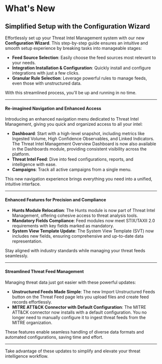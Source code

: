 # What's New

## Simplified Setup with the Configuration Wizard

Effortlessly set up your Threat Intel Management system with our new **Configuration Wizard**. This step-by-step guide ensures an intuitive and smooth setup experience by breaking tasks into manageable stages:
- **Feed Source Selection**: Easily choose the feed sources most relevant to your needs.
- **Integration Installation & Configuration**: Quickly install and configure integrations with just a few clicks.
- **Granular Rule Selection**: Leverage powerful rules to manage feeds, even those with unstructured data.

With this streamlined process, you'll be up and running in no time.

---

#### Re-imagined Navigation and Enhanced Access
Introducing an enhanced navigation menu dedicated to Threat Intel Management, giving you quick and organized access to all your intel:
- **Dashboard**: Start with a high-level snapshot, including metrics like Ingested Volume, High Confidence Observables, and Linked Indicators. The Threat Intel Management Overview Dashboard is now also available in the Dashboards module, providing consistent visibility across the platform.
- **Threat Intel Feed**: Dive into feed configurations, reports, and intelligence with ease.
- **Campaigns**: Track all active campaigns from a single menu.

This new navigation experience brings everything you need into a unified, intuitive interface.

---

#### Enhanced Features for Precision and Compliance
- **Hunts Module Relocation**: The Hunts module is now part of Threat Intel Management, offering cohesive access to threat analysis tools.
- **Mandatory Fields Compliance**: Feed modules now meet STIX/TAXII 2.0 requirements with key fields marked as mandatory.
- **System View Template Update**: The System View Template (SVT) now includes new fields, ensuring comprehensive and up-to-date data representation.

Stay aligned with industry standards while managing your threat feeds seamlessly.

---

#### Streamlined Threat Feed Management

Managing threat data just got easier with these powerful updates:

- **Unstructured Feeds Made Simple**: The new Import Unstructured Feeds button on the Threat Feed page lets you upload files and create feed records effortlessly.
- **MITRE ATT&CK Connector with Default Configuration**: The MITRE ATT&CK connector now installs with a default configuration. You no longer need to manually configure it to ingest threat feeds from the MITRE organization.

These features enable seamless handling of diverse data formats and automated configurations, saving time and effort.

---

Take advantage of these updates to simplify and elevate your threat intelligence workflow.